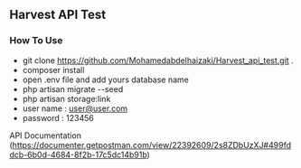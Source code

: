 ## Harvest API Test

### How To Use

-  git clone https://github.com/Mohamedabdelhaizaki/Harvest_api_test.git .
-  composer install
-  open .env file and add yours database name
-  php artisan migrate --seed
-  php artisan storage:link
-   user name : user@user.com
-   password : 123456

API Documentation (https://documenter.getpostman.com/view/22392609/2s8ZDbUzXJ#499fddcb-6b0d-4684-8f2b-17c5dc14b91b)
